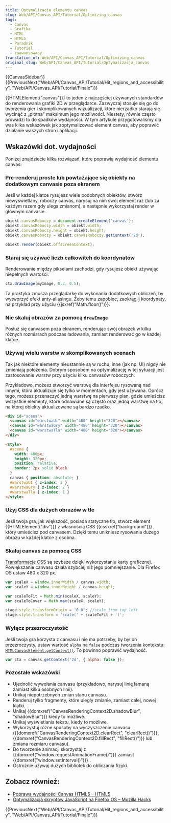 ```yaml
---
title: Optymalizacja elementu canvas
slug: Web/API/Canvas_API/Tutorial/Optimizing_canvas
tags:
  - Canvas
  - Grafika
  - HTML
  - HTML5
  - Poradnik
  - Tutorial
  - zaawansowany
translation_of: Web/API/Canvas_API/Tutorial/Optimizing_canvas
original_slug: Web/API/Canvas_API/Tutorial/Optymalizacja_canvas
---
```

{{CanvasSidebar}} {{PreviousNext("Web/API/Canvas_API/Tutorial/Hit_regions_and_accessibility", "Web/API/Canvas_API/Tutorial/Finale")}}

{{HTMLElement("canvas")}}  to jeden z najczęściej używanych standardów do renderowania grafiki 2D w przeglądarce. Zazwyczaj stosuje się go do tworzenia gier i skomplikowanych wizualizacji, które nierzadko starają się wycinąć z „płótna" maksimum jego możliwości. Niestety, równie często prowadzi to do spadków wydajności. W tym artykule przygotowaliśmy dla was kilka wskazówek jak zoptymalizować element canvas, aby poprawić działanie waszych stron i aplikacji.

## Wskazówki dot. wydajności

Poniżej znajdziecie kilka rozwiązań, które poprawią wydajność elementu canvas:

### Pre-renderuj proste lub powtażające się obiekty na dodatkowym canvasie poza ekranem

Jeśli w każdej klatce rysujesz wiele podobnych obiektów, stwórz niewyświetlany, roboczy canvas, narysuj na nim swój element raz (lub za każdym razem gdy ulega zmianom), a następnie wykorzystaj render w głównym canvasie.

```js
obiekt.canvasRoboczy = document.createElement('canvas');
obiekt.canvasRoboczy.width = obiekt.width;
obiekt.canvasRoboczy.height = obiekt.height;
obiekt.canvasRoboczy = obiekt.canvasRoboczy.getContext('2d');

obiekt.render(obiekt.offscreenContext);
```

### Staraj się używać liczb całkowitch do koordynatów

Renderowanie między pikselami zachodzi, gdy rysujesz obiekt używając niepełnych wartości.

```js
ctx.drawImage(myImage, 0.3, 0.5);
```

Ta praktyka zmusza przeglądarkę do wykonania dodatkowych obliczeń, by wytworzyć efekt anty-aliasingu. Żeby temu zapobiec, zaokrąglij koordynaty, na przykład przy użyciu {{jsxref("Math.floor()")}}.

### Nie skaluj obrazów za pomocą `drawImage`

Posłuż się canvasem poza ekranem, renderując swój obrazek w kilku różnych rozmiarach podczas ładowania, zamiast renderować go w każdej klatce.

### Używaj wielu warstw w skomplikowanych scenach

Tak jak niektóre elementy nieustannie są w ruchu, inne (jak np. UI) nigdy nie zmieniają położenia. Dobrym sposobem na optymalizację w tej sytuacji jest zastosowanie warstw przy użyciu kilku canvasów roboczych.

Przykładowo, możesz stworzyć warstwę dla interfejsu rysowaną nad innymi, która aktualizuje się tylko w momentach, gdy jest używana. Oprócz tego, możesz przenaczyć jedną warstwę na pierwszy plan, gdzie umieścisz wszystkie elementy, które odnawiane są często oraz jedną warstwę na tło, na której obiekty aktualizowane są bardzo rzadko.

```html
<div id="scena">
  <canvas id="warstwaUi" width="480" height="320"></canvas>
  <canvas id="warstwaGry" width="480" height="320"></canvas>
  <canvas id="warstwaTla" width="480" height="320"></canvas>
</div>

<style>
  #scena {
    width: 480px;
    height: 320px;
    position: relative;
    border: 2px solid black
  }
  canvas { position: absolute; }
  #warstwaUI { z-index: 3 }
  #warstwaGry { z-index: 2 }
  #warstwaTla { z-index: 1 }
</style>
```

### Użyj CSS dla dużych obrazów w tle

Jeśli twoja gra, jak większość, posiada statyczne tło, stwórz element {{HTMLElement("div")}} z własnością CSS {{cssxref("background")}} , który umieścisz pod canvasem. Dzięki temu unikniesz rysowania dużego obrazu w każdej klatce z osobna.

### Skaluj canvas za pomocą CSS

[Transformacje CSS](/pl/docs/Web/Guide/CSS/Using_CSS_transforms) są szybsze dzięki wykorzystaniu karty graficznej. Powiększanie canvasu działa szybciej niż jego pomniejszanie. Dla Firefox OS ustaw 480 x 320 px.

```js
var scaleX = window.innerWidth / canvas.width;
var scaleY = window.innerHeight / canvas.height;

var scaleToFit = Math.min(scaleX, scaleY);
var scaleToCover = Math.max(scaleX, scaleY);

stage.style.transformOrigin = '0 0'; //scale from top left
stage.style.transform = 'scale(' + scaleToFit + ')';
```

### Wyłącz przezroczystość

Jeśli twoja gra korzysta z canvasu i nie ma potrzeby, by był on przezroczysty, ustaw wartość `alpha` na `false` podczas tworzenia kontekstu: [`HTMLCanvasElement.getContext()`](/pl/docs/Web/API/HTMLCanvasElement/getContext "The HTMLCanvasElement.getContext() method returns a drawing context on the canvas, or null if the context identifier is not supported."). To powinno poprawić wydajność.

```js
var ctx = canvas.getContext('2d', { alpha: false });
```

### Pozostałe wskazówki

- Ujednolić wywołania canvasu (przykładowo, narysuj linię łamaną zamiast kilku osobnych linii).
- Unikaj niepotrzebnych zmian stanu canvasu.
- Renderuj tylko fragmenty, które uległy zmianie, zamiast całej, nowej klatki.
- Unikaj {{domxref("CanvasRenderingContext2D.shadowBlur", "shadowBlur")}} kiedy to możliwe.
- Unikaj wyświetlania tekstu, kiedy to możliwe.
- Wykorzystuj różne sposoby na wyczyszczenie canvasu: ({{domxref("CanvasRenderingContext2D.clearRect", "clearRect()")}}, {{domxref("CanvasRenderingContext2D.fillRect", "fillRect()")}} lub zmiana rozmiaru canvasu).
- Do tworzenie animacji skorzystaj z  {{domxref("window.requestAnimationFrame()")}} zamiast {{domxref("window.setInterval()")}} .
- Ostrożnie używaj dużych bibliotek do obliczania fizyki.

## Zobacz również:

- [Poprawa wydajności Canvas HTML5 – HTML5](http://www.html5rocks.com/en/tutorials/canvas/performance/#toc-ref)
- [Optymalizacja skryptów JavaScript na Firefox OS – Mozilla Hacks](https://hacks.mozilla.org/2013/05/optimizing-your-javascript-game-for-firefox-os/)

{{PreviousNext("Web/API/Canvas_API/Tutorial/Hit_regions_and_accessibility", "Web/API/Canvas_API/Tutorial/Finale")}}
